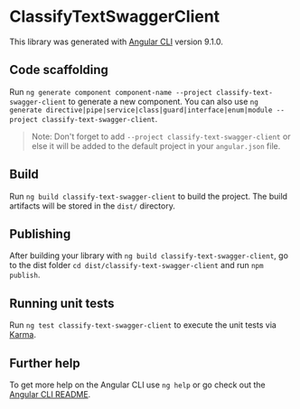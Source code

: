 # ClassifyTextSwaggerClient

This library was generated with [Angular CLI](https://github.com/angular/angular-cli) version 9.1.0.

## Code scaffolding

Run `ng generate component component-name --project classify-text-swagger-client` to generate a new component. You can also use `ng generate directive|pipe|service|class|guard|interface|enum|module --project classify-text-swagger-client`.
> Note: Don't forget to add `--project classify-text-swagger-client` or else it will be added to the default project in your `angular.json` file. 

## Build

Run `ng build classify-text-swagger-client` to build the project. The build artifacts will be stored in the `dist/` directory.

## Publishing

After building your library with `ng build classify-text-swagger-client`, go to the dist folder `cd dist/classify-text-swagger-client` and run `npm publish`.

## Running unit tests

Run `ng test classify-text-swagger-client` to execute the unit tests via [Karma](https://karma-runner.github.io).

## Further help

To get more help on the Angular CLI use `ng help` or go check out the [Angular CLI README](https://github.com/angular/angular-cli/blob/master/README.md).
